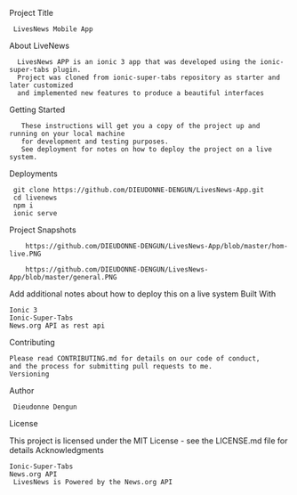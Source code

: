 
Project Title

     LivesNews Mobile App

About LiveNews

      LivesNews APP is an ionic 3 app that was developed using the ionic-super-tabs plugin. 
      Project was cloned from ionic-super-tabs repository as starter and  later customized
      and implemented new features to produce a beautiful interfaces
 

Getting Started

       These instructions will get you a copy of the project up and running on your local machine 
       for development and testing purposes. 
       See deployment for notes on how to deploy the project on a live system.
 
 Deployments
 
 
     git clone https://github.com/DIEUDONNE-DENGUN/LivesNews-App.git
     cd livenews
     npm i
     ionic serve

 Project Snapshots

        https://github.com/DIEUDONNE-DENGUN/LivesNews-App/blob/master/hom-live.PNG

        https://github.com/DIEUDONNE-DENGUN/LivesNews-App/blob/master/general.PNG

Add additional notes about how to deploy this on a live system
Built With

    Ionic 3
    Ionic-Super-Tabs
    News.org API as rest api
    

Contributing

    Please read CONTRIBUTING.md for details on our code of conduct,
    and the process for submitting pull requests to me.
    Versioning


Author

     Dieudonne Dengun


License

This project is licensed under the MIT License - see the LICENSE.md file for details
Acknowledgments

    Ionic-Super-Tabs
    News.org API
     LivesNews is Powered by the News.org API 

